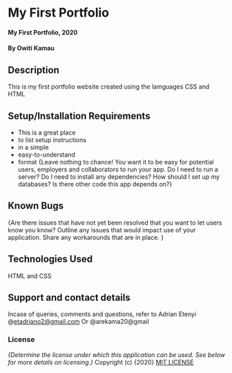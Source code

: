 # My First Portfolio
#### My First Portfolio, 2020
#### By Owiti Kamau
## Description 
This is my first portfolio website created using the lamguages CSS and HTML
## Setup/Installation Requirements
* This is a great place
* to list setup instructions
* in a simple
* easy-to-understand
* format
{Leave nothing to chance! You want it to be easy for potential users, employers and collaborators to run your app. Do I need to run a server? Do I need to install any dependencies? How should I set up my databases? Is there other code this app depends on?}
## Known Bugs
{Are there issues that have not yet been resolved that you want to let users know you know? Outline any issues that would impact use of your application. Share any workarounds that are in place. }
## Technologies Used
HTML and CSS
## Support and contact details
Incase of queries, comments and questions, refer to Adrian Etenyi @etadriano2@gmail.com
Or @arekama20@gmail
### License
*{Determine the license under which this application can be used.  See below for more details on licensing.}*
Copyright (c) {2020} [MIT LICENSE](License)
  